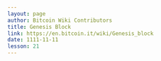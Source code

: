 ```yaml
---
layout: page
author: Bitcoin Wiki Contributors
title: Genesis Block
link: https://en.bitcoin.it/wiki/Genesis_block
date: 1111-11-11
lesson: 21
---
```

